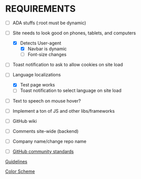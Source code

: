 # REQUIREMENTS


- [ ] ADA stuffs (:root must be dynamic)

- [ ] Site needs to look good on phones, tablets, and computers
  - [x] Detects User-agent
    - [x] Navbar is dynamic
    - [ ] Font-size changes

- [ ] Toast notification to ask to allow cookies on site load

- [ ] Language localizations
  - [x] Test page works
  - [ ] Toast notification to select language on site load

- [ ] Text to speech on mouse hover?

- [ ] Implement a ton of JS and other libs/frameworks

- [ ] GitHub wiki

- [ ] Comments site-wide (backend)

- [ ] Company name/change repo name

- [ ] [GitHub community standards](https://github.com/Adam-S-Amir/FBLA/community)

[Guidelines](https://connect.fbla.org/headquarters/files/High%20School%20Competitive%20Events%20Resources/Individual%20Guidelines/Presentation%20Events/Website-Coding--Development.pdf)

[Color Scheme](https://coolors.co/227c9d-17c3b2-ffcb77-ddd0c8-fe6d73)
